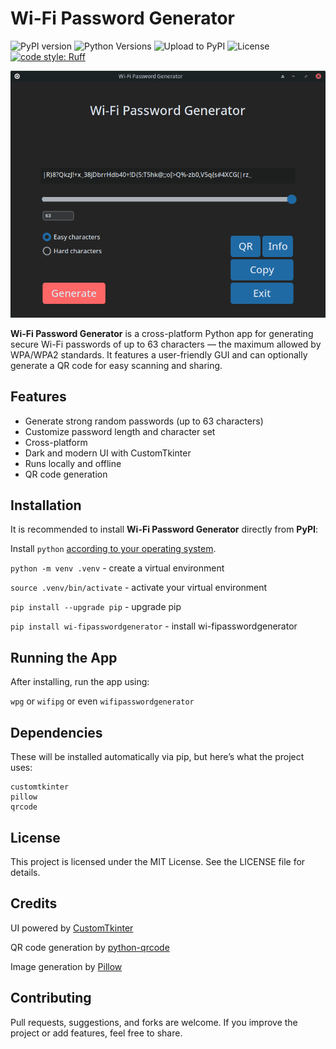 # Wi-Fi Password Generator
![PyPI version](https://img.shields.io/pypi/v/Wi-FiPasswordGenerator) ![Python Versions](https://img.shields.io/badge/python-3.9%2B-blue) ![Upload to PyPI](https://github.com/heit0r/Wi-FiPasswordGenerator/actions/workflows/pypi.yml/badge.svg) ![License](https://img.shields.io/github/license/heit0r/Wi-FiPasswordGenerator) [![code style: Ruff](https://img.shields.io/badge/code%20style-Ruff-blueviolet)](https://github.com/astral-sh/ruff) 


![screenshot](https://raw.githubusercontent.com/heit0r/Wi-FiPasswordGenerator/refs/heads/master/assets/screenshot.png) 

**Wi-Fi Password Generator** is a cross-platform Python app for generating secure Wi-Fi passwords of up to 63 characters — the maximum allowed by WPA/WPA2 standards. It features a user-friendly GUI and can optionally generate a QR code for easy scanning and sharing.


## Features

- Generate strong random passwords (up to 63 characters)
- Customize password length and character set
- Cross-platform
- Dark and modern UI with CustomTkinter
- Runs locally and offline
- QR code generation


## Installation

It is recommended to install **Wi-Fi Password Generator** directly from **PyPI**:

Install `python` [according to your operating system](https://www.python.org/downloads/).

`python -m venv .venv` - create a virtual environment

`source .venv/bin/activate` - activate your virtual environment

`pip install --upgrade pip` - upgrade pip

`pip install wi-fipasswordgenerator` - install wi-fipasswordgenerator


## Running the App

After installing, run the app using:

```wpg``` or `wifipg` or even `wifipasswordgenerator`


## Dependencies

These will be installed automatically via pip, but here’s what the project uses:

    customtkinter
    pillow
    qrcode


## License

This project is licensed under the MIT License. See the LICENSE file for details.


## Credits

UI powered by [CustomTkinter](https://github.com/TomSchimansky/CustomTkinter)

QR code generation by [python-qrcode](https://github.com/lincolnloop/python-qrcode)

Image generation by [Pillow](https://github.com/python-pillow/Pillow)


## Contributing

Pull requests, suggestions, and forks are welcome. If you improve the project or add features, feel free to share.

